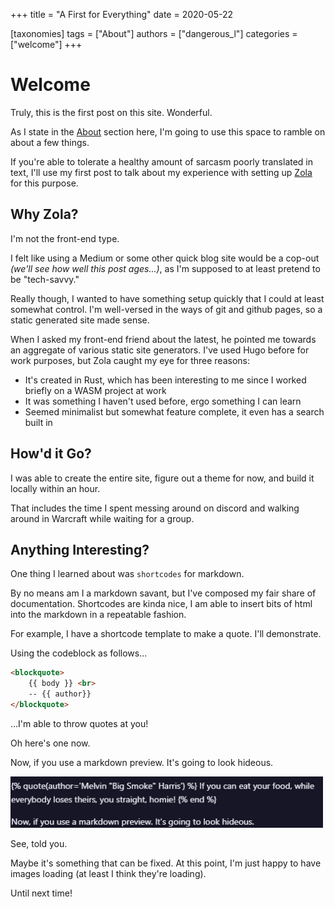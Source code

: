 +++
title = "A First for Everything"
date = 2020-05-22

[taxonomies]
tags = ["About"]
authors = ["dangerous_l"]
categories = ["welcome"]
+++

# Welcome

Truly, this is the first post on this site. Wonderful.

As I state in the [About](/about/) section here, I'm going to use this space to ramble on about a few things.

If you're able to tolerate a healthy amount of sarcasm poorly translated in text, I'll use my first post to talk about my experience with setting up [Zola](https://www.getzola.org/) for this purpose.

<!-- more -->

## Why Zola?

I'm not the front-end type.

I felt like using a Medium or some other quick blog site would be a cop-out _(we'll see how well this post ages...)_, as I'm supposed to at least pretend to be "tech-savvy."

Really though, I wanted to have something setup quickly that I could at least somewhat control. I'm well-versed in the ways of git and github pages, so a static generated site made sense.

When I asked my front-end friend about the latest, he pointed me towards an aggregate of various static site generators. I've used Hugo before for work purposes, but Zola caught my eye for three reasons:

- It's created in Rust, which has been interesting to me since I worked briefly on a WASM project at work
- It was something I haven't used before, ergo something I can learn
- Seemed minimalist but somewhat feature complete, it even has a search built in


## How'd it Go?

I was able to create the entire site, figure out a theme for now, and build it locally within an hour. 

That includes the time I spent messing around on discord and walking around in Warcraft while waiting for a group.

## Anything Interesting?

One thing I learned about was `shortcodes` for markdown. 

By no means am I a markdown savant, but I've composed my fair share of documentation. Shortcodes are kinda nice, I am able to insert bits of html into the markdown in a repeatable fashion.

For example, I have a shortcode template to make a quote. I'll demonstrate.

Using the codeblock as follows...

```html
<blockquote>
    {{ body }} <br>
    -- {{ author}}
</blockquote>
```

...I'm able to throw quotes at you!

Oh here's one now.

<!-- {% quote(author='Melvin "Big Smoke" Harris') %}
 If you can eat your food, while everybody loses theirs, you straight, homie!
{% end %} -->

Now, if you use a markdown preview. It's going to look hideous.

<img src="/images/ugly522.PNG" alt="so ugly" 
width="500"/>

See, told you.

Maybe it's something that can be fixed. At this point, I'm just happy to have images loading (at least I think they're loading).


Until next time!

<!-- ## An Image
<img src="/images/IMG_0733.PNG" alt="An HTML image" width="500"/> -->

